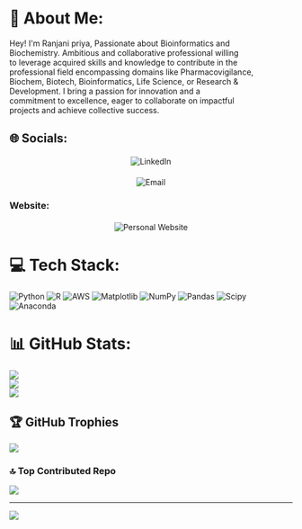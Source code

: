 # 💫 About Me:
Hey! I'm Ranjani priya, Passionate about Bioinformatics and<br>Biochemistry. Ambitious and collaborative professional willing<br>to leverage acquired skills and knowledge to contribute in the <br>professional field encompassing domains like Pharmacovigilance,<br>Biochem, Biotech, Bioinformatics, Life Science, or Research & <br>Development. I bring a passion for innovation and a <br>commitment to excellence, eager to collaborate on impactful <br>projects and achieve collective success.<br>


## 🌐 Socials:
<div align="center" style="margin-top: 20px;">
    <a href="https://www.linkedin.com/in/ranjani-priya-k-590610261?utm_source=share&utm_campaign=share_via&utm_content=profile&utm_medium=android_app" style="text-decoration: none;">
        <img src="https://img.shields.io/badge/LinkedIn-%230077B5.svg?style=for-the-badge&logo=linkedin&logoColor=white" alt="LinkedIn">
    </a>
</div>


<div align="center" style="margin-top: 20px;">
    <a href="mailto:ranjanipriya2610@gmail.com" style="text-decoration: none;">
        <img src="https://img.shields.io/badge/Email-%23FF0000.svg?style=for-the-badge&logo=gmail&logoColor=white" alt="Email">
    </a>
</div>

### Website:
<div align="center" style="margin-top: 20px;">
    <a href="https://ranjaniresume.netlify.app/" style="text-decoration: none;">
        <img src="https://img.shields.io/badge/Personal%20Website-%2300C2CB.svg?style=for-the-badge&logoColor=white" alt="Personal Website">
    </a>
</div>

# 💻 Tech Stack:
![Python](https://img.shields.io/badge/python-3670A0?style=for-the-badge&logo=python&logoColor=ffdd54) ![R](https://img.shields.io/badge/r-%23276DC3.svg?style=for-the-badge&logo=r&logoColor=white) ![AWS](https://img.shields.io/badge/AWS-%23FF9900.svg?style=for-the-badge&logo=amazon-aws&logoColor=white) ![Matplotlib](https://img.shields.io/badge/Matplotlib-%23ffffff.svg?style=for-the-badge&logo=Matplotlib&logoColor=black) ![NumPy](https://img.shields.io/badge/numpy-%23013243.svg?style=for-the-badge&logo=numpy&logoColor=white) ![Pandas](https://img.shields.io/badge/pandas-%23150458.svg?style=for-the-badge&logo=pandas&logoColor=white) ![Scipy](https://img.shields.io/badge/SciPy-%230C55A5.svg?style=for-the-badge&logo=scipy&logoColor=%white) ![Anaconda](https://img.shields.io/badge/Anaconda-%2344A833.svg?style=for-the-badge&logo=anaconda&logoColor=white)
# 📊 GitHub Stats:
![](https://github-readme-stats.vercel.app/api?username=ranjanipriya26&theme=radical&hide_border=true&include_all_commits=false&count_private=false)<br/>
![](https://github-readme-streak-stats.herokuapp.com/?user=ranjanipriya26&theme=radical&hide_border=true)<br/>
![](https://github-readme-stats.vercel.app/api/top-langs/?username=ranjanipriya26&theme=radical&hide_border=true&include_all_commits=false&count_private=false&layout=compact)

## 🏆 GitHub Trophies
![](https://github-profile-trophy.vercel.app/?username=ranjanipriya26&theme=dracula&no-frame=false&no-bg=true&margin-w=4)

### 🔝 Top Contributed Repo
![](https://github-contributor-stats.vercel.app/api?username=ranjanipriya26&limit=5&theme=dracula&combine_all_yearly_contributions=true)

---
[![](https://visitcount.itsvg.in/api?id=ranjanipriya26&icon=0&color=3)](https://visitcount.itsvg.in)

<!-- Proudly created with GPRM ( https://gprm.itsvg.in ) -->
